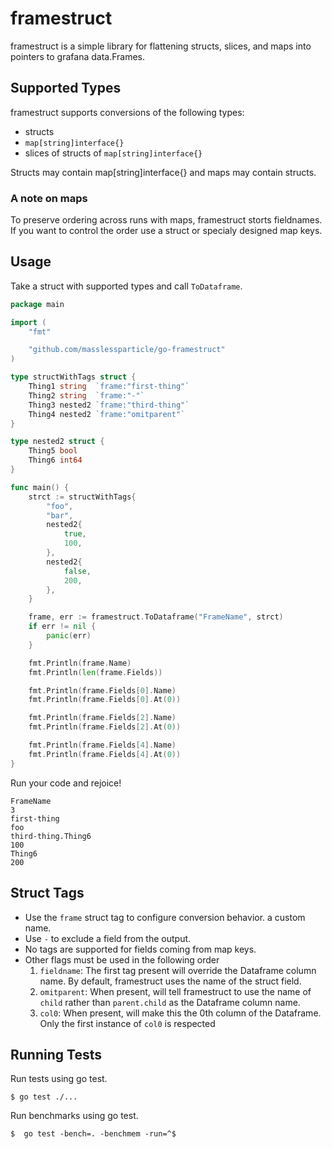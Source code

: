 # framestruct

framestruct is a simple library for flattening structs, slices, and maps
into pointers to grafana data.Frames.

## Supported Types

framestruct supports conversions of the following types:

- structs
- `map[string]interface{}`
- slices of structs of `map[string]interface{}`

Structs may contain map[string]interface{} and maps may contain structs.

### A note on maps

To preserve ordering across runs with maps, framestruct storts fieldnames.
If you want to control the order use a struct or specialy designed map keys.

## Usage

Take a struct with supported types and call `ToDataframe`.

```go
package main

import (
	"fmt"

	"github.com/masslessparticle/go-framestruct"
)

type structWithTags struct {
	Thing1 string  `frame:"first-thing"`
	Thing2 string  `frame:"-"`
	Thing3 nested2 `frame:"third-thing"`
	Thing4 nested2 `frame:"omitparent"`
}

type nested2 struct {
	Thing5 bool
	Thing6 int64
}

func main() {
	strct := structWithTags{
		"foo",
		"bar",
		nested2{
			true,
			100,
		},
		nested2{
			false,
			200,
		},
	}

	frame, err := framestruct.ToDataframe("FrameName", strct)
	if err != nil {
		panic(err)
	}

	fmt.Println(frame.Name)
	fmt.Println(len(frame.Fields))

	fmt.Println(frame.Fields[0].Name)
	fmt.Println(frame.Fields[0].At(0))

	fmt.Println(frame.Fields[2].Name)
	fmt.Println(frame.Fields[2].At(0))

	fmt.Println(frame.Fields[4].Name)
	fmt.Println(frame.Fields[4].At(0))
}
```

Run your code and rejoice!

```
FrameName
3
first-thing
foo
third-thing.Thing6
100
Thing6
200
```

## Struct Tags

- Use the `frame` struct tag to configure conversion behavior. a custom name.
- Use `-` to exclude a field from the output.
- No tags are supported for fields coming from map keys.
- Other flags must be used in the following order
  1. `fieldname`: The first tag present will override the Dataframe column name. By default, framestruct uses the name of the struct field.
  1. `omitparent`: When present, will tell framestruct to use the name of `child` rather than `parent.child` as the Dataframe column name.
  1. `col0`: When present, will make this the 0th column of the Dataframe. Only the first instance of `col0` is respected

## Running Tests

Run tests using go test.

```
$ go test ./...
```

Run benchmarks using go test.

```
$  go test -bench=. -benchmem -run=^$
```
